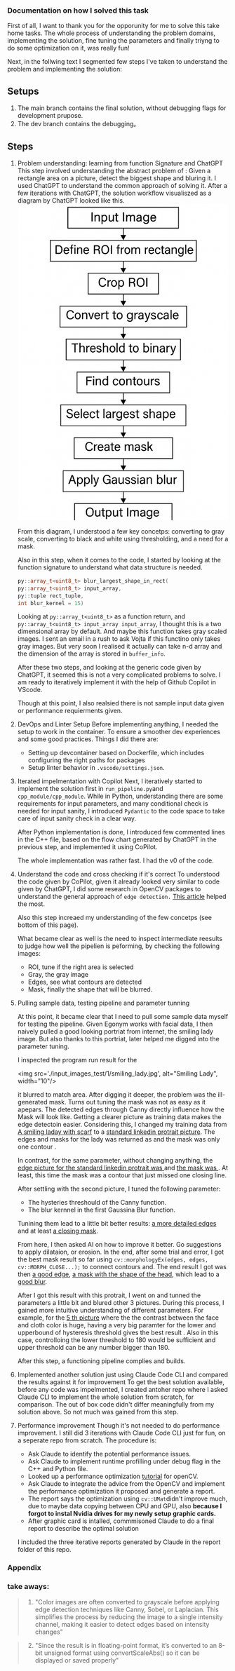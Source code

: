 ### Documentation on how I solved this task


First of all, I want to thank you for the opporunity for me to solve this take home tasks. The whole process of understanding the problem domains, implementing the solution, fine tuning the parameters and finally triyng to do some optimization on it, was really fun! 

Next, in the follwing text I segmented few steps I've taken to understand the problem and implementing the solution: 


## Setups

1. The main branch contains the final solution, without debugging flags for development prupose.
2. The dev branch contains the debugging。


## Steps

1. Problem understanding: learning from function Signature and ChatGPT
    This step involved understanding the abstract problem of : Given a rectangle area on a picture, detect the biggest shape and bluring it. I used ChatGPT to understand the common approach of solving it.  After a few iterations with ChatGPT, the solution workflow visualiszed as a diagram by ChatGPT looked like this.
    ![alt text](image.png)

    From this diagram, I understood a few key concetps: converting to gray scale, converting to black and white using thresholding, and a need for a mask. 

    Also in this step, when it comes to the code, I started by looking at the function signature to understand what data structure is needed. 
    ```c++
    py::array_t<uint8_t> blur_largest_shape_in_rect(
    py::array_t<uint8_t> input_array,
    py::tuple rect_tuple,
    int blur_kernel = 15)
    ```
    Looking at `py::array_t<uint8_t>` as a function return, and `py::array_t<uint8_t> input_array input_array`, I thought this is a two dimensional array by default. And maybe this function takes gray scaled images. I sent an email in a rush to ask Vojta if this functino only takes gray images. But very soon I realised it actually can take n-d array and the dimension of the array is stored in `buffer_info`.

    After these two steps, and looking at the generic code given by ChatGPT, it seemed this is not a very complicated problems to solve. I am ready to iteratively implement it with the help of Github Copilot in VScode. 

    Though at this point, I also realsied there is not sample input data given or performance requierments given. 

2. DevOps and Linter Setup
    Before implementing anything, I needed the setup to work in the container. To ensure a smoother dev experiences and some good practices. Things I did there are:
    - Setting up devcontainer based on Dockerfile, which includes configuring the right paths for packages 
    - Setup linter behavior in `.vscode/settings.json`.


3. Iterated impelmentation with Copilot
    Next, I iteratively started to implement the solution first in `run_pipeline.py`and `cpp_module/cpp_module`. While in Python, understanding there are some requirements for input parameters, and many conditional check is needed for input sanity, I introduced `Pydantic` to the code space to take care of input sanity check in a clear way. 

    After Python implementation is done, I introduced few commented lines in the C++ file, based on the flow chart generated by ChatGPT in the previous step, and implemented it using CoPilot. 

    The whole implementation was rather fast. I had the v0 of the code.

4. Understand the code and cross checking if it's correct
    To understood the code given by CoPilot, given it already looked very similar to code given by ChatGPT, I did some research in OpenCV packages to understand the general approach of `edge detection.` [This article](https://opencv.org/blog/edge-detection-using-opencv/) helped the most.

    Also this step increaed my understanding of the few concetps (see bottom of this page).

    What became clear as well is the need to inspect intermediate reesults to judge how well the pipelien is peforming, by checking the following images:
    - ROI, tune if the right area is selected
    - Gray, the gray image
    - Edges, see what contours are detected
    - Mask, finally the shape that will be blurred. 


4. Pulling sample data, testing pipeline and parameter tunning
    
    At this point, it became clear that I need to pull some sample data myself for testing the pipeline. Given Egonym works with facial data, I then naively pulled a good looking portriat from internet, the smiling lady image. But also thanks to this portriat, later helped me digged into the parameter tuning. 

    I inspected the program run result for the 
    
    <img src='./input_images_test/1/smiling_lady.jpg', alt="Smiling Lady", width="10"/>

    it blurred to match area. After digging it deeper, the problem was the ill-generated mask. Turns out tuning the mask was not as easy as it apepars. The detected edges through Canny directly influence how the Mask will look like. Getting a clearer picture as training data makes the edge detectoin easier. Considering this, I changed my training data from [A smiling laday with scarf](./input_images_test/1/smiling_lady.jpg) to a [standard linkedin protrait picture](./input_images_test/2/better_protrait_rect160_1_200_240.jpg). The edges and masks for the lady was returned as [](./output_images_test/report/smiling_lady_edges.jpg) and the mask was only one contour [](./output_images_test/report/smiling_lady_mask.jpg). 

    In contrast, for the same parameter, without changing anything, the [edge picture for the standard linkedin protrait was ](./output_images_test/report/better_protrait_rect160_1_200_240_edges.jpg) and [the mask was ](./output_images_test/report/better_protrait_rect160_1_200_240_mask.jpg). At least, this time the mask was a contour that just missed one closing line.

    After settling with the second picture, I tuned the following parameter:
    - The hysteries threshould of the Canny function.
    - The blur kernnel in the first Gaussina Blur function.

    Tunining them lead to a little bit better results: [a more detailed edges](./output_images_test/report/tunning/better_protrait_rect160_1_200_240_edges.jpg) and at least [a closing mask](./output_images_test/report/tunning/better_protrait_rect160_1_200_240_mask.jpg).

    From here, I then asked AI on how to improve it better. Go suggestions to apply dilataion, or erosion. In the end, after some trial and error, I got the best mask result so far using ```cv::morphologyEx(edges, edges, cv::MORPH_CLOSE...);``` to connect contours and. The end result I got was then [a good edge](./output_images_test/better_protrait_edges.jpg), [a mask with the shape of the head](./output_images_test/better_protrait_mask.jpg), which lead to a [good blur](./output_images_test/better_protrait_rect160_1_200_240.jpg).


    After I got this result with this protrait, I went on and tunned the parameters a little bit and blured other 3 pictures. During this process, I gained more intuitive understanding of different parameters. For example, for the [5 th picture](./input_images_test/5/mens_gromming_rect100_1_400_300.jpg) where the the contrast between the face and cloth color is huge, having a very big paramter for the lower and upperbound of hysteresis threshold gives the best result [](./output_images_test/mens_gromming_mask.jpg). Also in this case, controlloing the lower threshold to 180 would be sufficient and upper threshold can be any number bigger than 180.

    After this step, a functioning pipeline complies and builds. 

5. Implemented another solution just using Claude Code CLI and compared the results against it for improvement
    To get the best solution available, before any code was impelmented, I created antoher repo where I asked Claude CLI to implement the whole solution from scratch, for comparison. The out of box code didn't differ meaningfully from my solution above. So not much was gained from this step. 


6. Performance improvement
    Though it's not needed to do performance improvement. I still did 3 iterations with Claude Code CLI just for fun, on a seperate repo from scratch. The procedure is:  
    - Ask Claude to identify the potential performance issues.
    - Ask Claude to implement runtime profilling under debug flag in the C++ and Python file. 
    - Looked up a performance optimization [tutorial](https://www.opencvhelp.org/tutorials/best-practices/performance-optimization/) for openCV.
    - Ask Claude to integrate the advice from the OpenCV and implement the performance optimization it proposed and generate a report. 
    - The report says the optimization using `cv::UMat`didn't improve much, due to maybe data copying between CPU and GPU, also **because I forgot to instal Nvidia drives for my newly setup graphic cards.**
    - After graphic card is intalled, commmisoned Claude to do a final report to describe the optimal solution

    I included the three iterative reports generated by Claude in the report folder of this repo. 







### Appendix 

### take aways:
> 1. "Color images are often converted to grayscale before applying edge detection techniques like Canny, Sobel, or Laplacian. This simplifies the process by reducing the image to a single intensity channel, making it easier to detect edges based on intensity changes"

> 2. "Since the result is in floating-point format, it’s converted to an 8-bit unsigned format using convertScaleAbs() so it can be displayed or saved properly"

